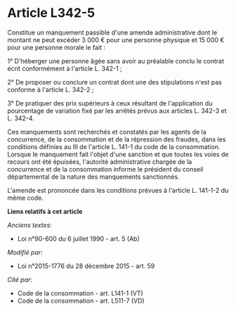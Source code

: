 # Article L342-5

Constitue un manquement passible d'une amende administrative dont le montant ne peut excéder 3 000 € pour une personne
physique et 15 000 € pour une personne morale le fait : 

1° D'héberger une personne âgée sans avoir au préalable conclu le contrat écrit conformément à l'article L. 342-1 ; 

2° De proposer ou conclure un contrat dont une des stipulations n'est pas conforme à l'article L. 342-2 ; 

3° De pratiquer des prix supérieurs à ceux résultant de l'application du pourcentage de variation fixé par les arrêtés prévus
aux articles L. 342-3 et L. 342-4. 

Ces manquements sont recherchés et constatés par les agents de la concurrence, de la consommation et de la répression des
fraudes, dans les conditions définies au III de l'article L. 141-1 du code de la consommation. Lorsque le manquement fait
l'objet d'une sanction et que toutes les voies de recours ont été épuisées, l'autorité administrative chargée de la
concurrence et de la consommation informe le président du conseil départemental de la nature des manquements sanctionnés. 

L'amende est prononcée dans les conditions prévues à l'article L. 141-1-2 du même code.

**Liens relatifs à cet article**

_Anciens textes_:

  - Loi n°90-600 du 6 juillet 1990 - art. 5 (Ab)

_Modifié par_:

  - Loi n°2015-1776 du 28 décembre 2015 - art. 59

_Cité par_:

  - Code de la consommation - art. L141-1 (VT)
  - Code de la consommation - art. L511-7 (VD)

